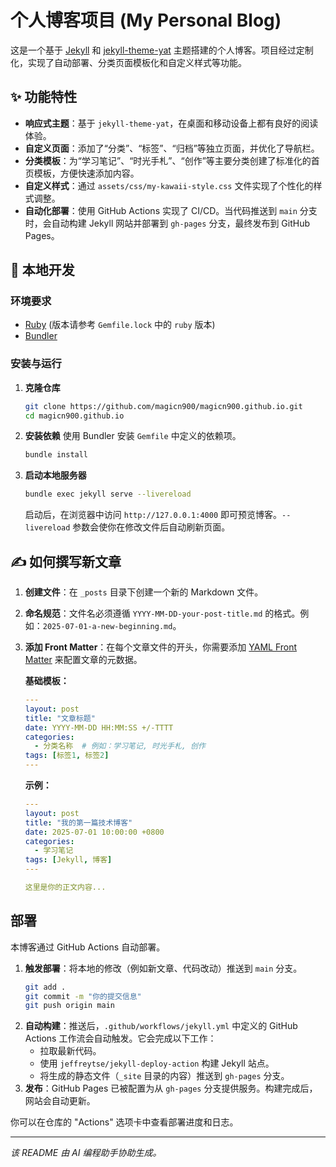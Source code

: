 # 个人博客项目 (My Personal Blog)

这是一个基于 [Jekyll](https://jekyllrb.com/) 和 [jekyll-theme-yat](https://github.com/jeffreytse/jekyll-theme-yat) 主题搭建的个人博客。项目经过定制化，实现了自动部署、分类页面模板化和自定义样式等功能。

## ✨ 功能特性

- **响应式主题**：基于 `jekyll-theme-yat`，在桌面和移动设备上都有良好的阅读体验。
- **自定义页面**：添加了“分类”、“标签”、“归档”等独立页面，并优化了导航栏。
- **分类模板**：为“学习笔记”、“时光手札”、“创作”等主要分类创建了标准化的首页模板，方便快速添加内容。
- **自定义样式**：通过 `assets/css/my-kawaii-style.css` 文件实现了个性化的样式调整。
- **自动化部署**：使用 GitHub Actions 实现了 CI/CD。当代码推送到 `main` 分支时，会自动构建 Jekyll 网站并部署到 `gh-pages` 分支，最终发布到 GitHub Pages。

## 🚀 本地开发

### 环境要求

- [Ruby](https://www.ruby-lang.org/en/documentation/installation/) (版本请参考 `Gemfile.lock` 中的 `ruby` 版本)
- [Bundler](https://bundler.io/)

### 安装与运行

1.  **克隆仓库**
    ```bash
    git clone https://github.com/magicn900/magicn900.github.io.git
    cd magicn900.github.io
    ```

2.  **安装依赖**
    使用 Bundler 安装 `Gemfile` 中定义的依赖项。
    ```bash
    bundle install
    ```

3.  **启动本地服务器**
    ```bash
    bundle exec jekyll serve --livereload
    ```
    启动后，在浏览器中访问 `http://127.0.0.1:4000` 即可预览博客。`--livereload` 参数会使你在修改文件后自动刷新页面。

## ✍️ 如何撰写新文章

1.  **创建文件**：在 `_posts` 目录下创建一个新的 Markdown 文件。
2.  **命名规范**：文件名必须遵循 `YYYY-MM-DD-your-post-title.md` 的格式。例如：`2025-07-01-a-new-beginning.md`。
3.  **添加 Front Matter**：在每个文章文件的开头，你需要添加 [YAML Front Matter](https://jekyllrb.com/docs/front-matter/) 来配置文章的元数据。

    **基础模板：**
    ```yaml
    ---
    layout: post
    title: "文章标题"
    date: YYYY-MM-DD HH:MM:SS +/-TTTT
    categories:
      - 分类名称  # 例如：学习笔记, 时光手札, 创作
    tags: [标签1, 标签2]
    ---
    ```

    **示例：**
    ```yaml
    ---
    layout: post
    title: "我的第一篇技术博客"
    date: 2025-07-01 10:00:00 +0800
    categories:
      - 学习笔记
    tags: [Jekyll, 博客]
    ---

    这里是你的正文内容...
    ```

## 部署

本博客通过 GitHub Actions 自动部署。

1.  **触发部署**：将本地的修改（例如新文章、代码改动）推送到 `main` 分支。
    ```bash
    git add .
    git commit -m "你的提交信息"
    git push origin main
    ```
2.  **自动构建**：推送后，`.github/workflows/jekyll.yml` 中定义的 GitHub Actions 工作流会自动触发。它会完成以下工作：
    - 拉取最新代码。
    - 使用 `jeffreytse/jekyll-deploy-action` 构建 Jekyll 站点。
    - 将生成的静态文件（`_site` 目录的内容）推送到 `gh-pages` 分支。
3.  **发布**：GitHub Pages 已被配置为从 `gh-pages` 分支提供服务。构建完成后，网站会自动更新。

你可以在仓库的 "Actions" 选项卡中查看部署进度和日志。

---
*该 README 由 AI 编程助手协助生成。*
